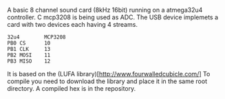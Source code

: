 A basic 8 channel sound card (8kHz 16bit) running on a atmega32u4 controller. C mcp3208 is being used as ADC. The USB device implemets a card with two devices each having 4 streams. 
```
32u4		MCP3208
PB0 CS	 	10	
PB1 CLK  	13
PB2	MOSI 	11
PB3 MISO 	12
```
It is based on the (LUFA library)[http://www.fourwalledcubicle.com/]
To compile you need to download the library and place it in the same root directory. A compiled hex is in the repository. 